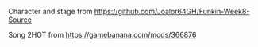Character and stage from  https://github.com/Joalor64GH/Funkin-Week8-Source

Song 2HOT from https://gamebanana.com/mods/366876
